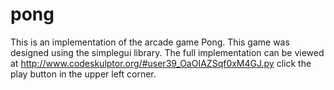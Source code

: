 # pong
This is an implementation of the arcade game Pong.
This game was designed using the simplegui library.  The full implementation can be viewed at http://www.codeskulptor.org/#user39_OaOIAZSqf0xM4GJ.py click the play button in the upper left corner.
